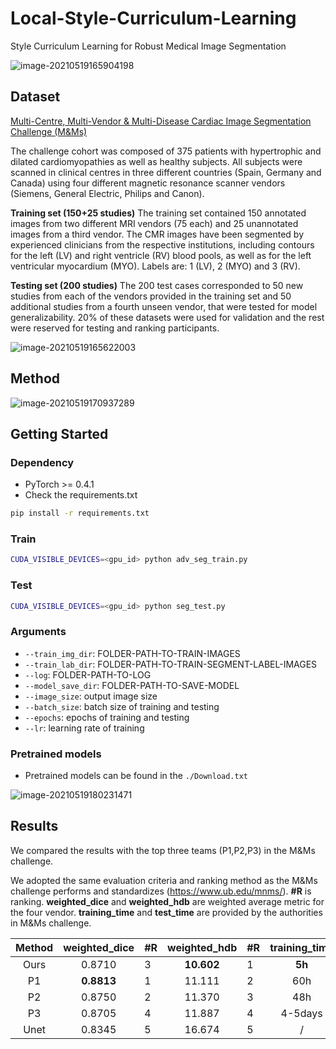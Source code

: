 # Local-Style-Curriculum-Learning

Style Curriculum Learning for Robust Medical Image Segmentation



![image-20210519165904198](http://m.qpic.cn/psc?/V12kySKV4IhBFe/45NBuzDIW489QBoVep5mca00S7NavADVMtrp3ZfazfBsU0sF9ncSMnm5.hKHwnFTyiMNi3xtgHv6i9weYPngqsGfpDYKmZhuN9davucmHPM!/b&bo=jwNfAgAAAAADN8M!&rf=viewer_4)



## Dataset

[Multi-Centre, Multi-Vendor & Multi-Disease Cardiac Image Segmentation Challenge (M&Ms)](https://www.ub.edu/mnms/)

The challenge cohort was composed of 375 patients with hypertrophic and dilated cardiomyopathies as well as healthy subjects. All subjects were scanned in clinical centres in three different countries (Spain, Germany and Canada) using four different magnetic resonance scanner vendors (Siemens, General Electric, Philips and Canon).

**Training set (150+25 studies)** The training set contained 150 annotated images from two different MRI vendors (75 each) and 25 unannotated images from a third vendor. The CMR images have been segmented by experienced clinicians from the respective institutions, including contours for the left (LV) and right ventricle (RV) blood pools, as well as for the left ventricular myocardium (MYO). Labels are: 1 (LV), 2 (MYO) and 3 (RV).

**Testing set (200 studies)** The 200 test cases corresponded to 50 new studies from each of the vendors provided in the training set and 50 additional studies from a fourth unseen vendor, that were tested for model generalizability. 20% of these datasets were used for validation and the rest were reserved for testing and ranking participants.

![image-20210519165622003](http://m.qpic.cn/psc?/V12kySKV4IhBFe/45NBuzDIW489QBoVep5mca00S7NavADVMtrp3ZfazfBk5aII2IMf9KHlyqzxCl7ApD2S5jfzKi8ENIzGKkAIwTDzpvUseGlXVOqRZcROlCU!/b&bo=qAPUAQAAAAADJ3w!&rf=viewer_4)



## Method

![image-20210519170937289](http://m.qpic.cn/psc?/V12kySKV4IhBFe/45NBuzDIW489QBoVep5mca00S7NavADVMtrp3ZfazfAcPmunzFxyzozSnUvP0pfkpZiVXwlCfcHk7Ryr6dBB2sJIu5PIDC37EQyFRtoYw9o!/b&bo=mAPcAQAAAAADJ0Q!&rf=viewer_4)



## Getting Started


### Dependency

- PyTorch >= 0.4.1
- Check the requirements.txt

```bash
pip install -r requirements.txt
```



### Train

```bash
CUDA_VISIBLE_DEVICES=<gpu_id> python adv_seg_train.py
```



### Test

```bash
CUDA_VISIBLE_DEVICES=<gpu_id> python seg_test.py
```



### Arguments

- `--train_img_dir`: FOLDER-PATH-TO-TRAIN-IMAGES
- `--train_lab_dir`: FOLDER-PATH-TO-TRAIN-SEGMENT-LABEL-IMAGES
- `--log`: FOLDER-PATH-TO-LOG
- `--model_save_dir`: FOLDER-PATH-TO-SAVE-MODEL
- `--image_size`: output image size
- `--batch_size`: batch size of training and testing
- `--epochs`: epochs of training and testing
- `--lr`: learning rate of training



### Pretrained models

- Pretrained models can be found in the `./Download.txt`

![image-20210519180231471](http://m.qpic.cn/psc?/V12kySKV4IhBFe/45NBuzDIW489QBoVep5mcW1w8w5easkTqE0vkKR424eLmnrapIARumcPvNOR1rzYYNx1QHFzAmMxoa.6qVpHcPryDXL1HEjEfjJCgohzipI!/b&bo=DwOtAAAAAAADF5M!&rf=viewer_4)



## Results

We compared the results with the top three teams (P1,P2,P3) in the M&Ms challenge.

We adopted the same evaluation criteria and ranking method as the M&Ms challenge performs and standardizes (https://www.ub.edu/mnms/).  **#R** is ranking. **weighted_dice** and **weighted_hdb**  are weighted average metric for the four vendor. **training_time** and **test_time** are provided by the authorities in  M&Ms challenge.

| Method | weighted_dice | #R   | weighted_hdb | #R   | training_time | #R   | test_time |  #R  |
| :----: | :-----------: | ---- | :----------: | ---- | :-----------: | ---- | :-------: | :--: |
|  Ours  |    0.8710     | 3    |  **10.602**  | 1    |    **5h**     | 1    | **0.2s**  |  1   |
|   P1   |  **0.8813**   | 1    |    11.111    | 2    |      60h      | 3    |    1s     |  2   |
|   P2   |    0.8750     | 2    |    11.370    | 3    |      48h      | 2    |   4.8s    |  3   |
|   P3   |    0.8705     | 4    |    11.887    | 4    |    4-5days    | 4    |    N/A    |  4   |
|  Unet  |    0.8345     | 5    |    16.674    | 5    |       /       | /    |     /     |  /   |